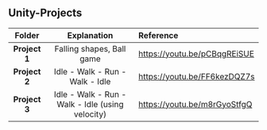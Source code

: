 ## Unity-Projects

| Folder | Explanation | Reference |
|:-:|:-:|:-|
| **Project 1** | Falling shapes, Ball game | https://youtu.be/pCBqgREiSUE |
| **Project 2** | Idle - Walk - Run - Walk - Idle | https://youtu.be/FF6kezDQZ7s |
| **Project 3**| Idle - Walk - Run - Walk - Idle (using velocity) | https://youtu.be/m8rGyoStfgQ |
